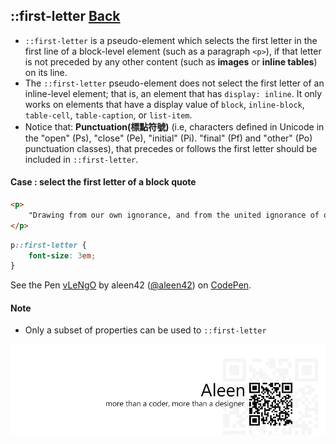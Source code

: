 ## ::first-letter [**Back**](./../pseudoClass.md)

- `::first-letter` is a pseudo-element which selects the first letter in the first line of a block-level element (such as a paragraph `<p>`), if that letter is not preceded by any other content (such as **images** or **inline tables**) on its line.
- The `::first-letter` pseudo-element does not select the first letter of an inline-level element; that is, an element that has `display: inline`. It only works on elements that have a display value of `block`, `inline-block`, `table-cell`, `table-caption`, or `list-item`.
- Notice that: **Punctuation(標點符號)** (i.e, characters defined in Unicode in the "open" (Ps), "close" (Pe), "initial" (Pi). "final" (Pf) and "other" (Po) punctuation classes), that precedes or follows the first letter should be included in `::first-letter`.

#### Case : select the first letter of a block quote

```html
<p>
    "Drawing from our own ignorance, and from the united ignorance of others (most freely and generously bestowed), we mapped out the details of the campaign with glibness and ease. At Vardö we were to purchase furs to wear and horses to ride."
</p>
```

```css
p::first-letter {
    font-size: 3em;
}
```

<p data-height="266" data-theme-id="21735" data-slug-hash="vLeNgO" data-default-tab="result" data-user="aleen42" class='codepen'>See the Pen <a href='http://codepen.io/aleen42/pen/vLeNgO/'>vLeNgO</a> by aleen42 (<a href='http://codepen.io/aleen42'>@aleen42</a>) on <a href='http://codepen.io'>CodePen</a>.</p>
<script async src="//assets.codepen.io/assets/embed/ei.js"></script>

#### Note

- Only a subset of properties can be used to `::first-letter`

<a href="http://aleen42.github.io/" target="_blank" ><img src="./../../../pic/tail.gif"></a>